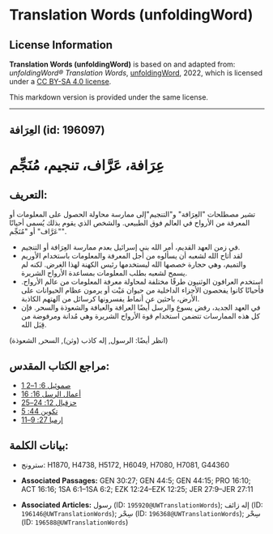 # Translation Words (unfoldingWord)

## License Information

**Translation Words (unfoldingWord)** is based on and adapted from: _unfoldingWord® Translation Words_, [unfoldingWord](https://unfoldingword.org/utw), 2022, which is licensed under a [CC BY-SA 4.0 license](https://creativecommons.org/licenses/by-sa/4.0/legalcode.en).

This markdown version is provided under the same license.



--------------------------------

## العِرَافة (id: 196097)

عِرَافة، عَرَّاف، تنجيم، مُنَجِّم
=================================

التعريف:
--------

تشير مصطلحات "العِرَافة" و"التنجيم"إلى ممارسة محاولة الحصول على المعلومات أو المعرفة من الأرواح في العالم فوق الطبيعي. والشخص الذي يقوم بذلك يُسمى أحيانًا "عَرَّاف" أو "مُنَجِّم".

* في زمن العهد القديم، أمر الله بني إسرائيل بعدم ممارسة العِرَافة أو التنجيم.
* لقد أتاح الله لشعبه أن يسألوه من أجل المعرفة والمعلومات باستخدام الأوريم والتميم، وهي حجارة خصصها الله ليستخدمها رئيس الكهنة لهذا الغرض. لكنه لم يسمح لشعبه بطلب المعلومات بمساعدة الأرواح الشريرة.
* استخدم العرافون الوثنيون طرقًا مختلفة لمحاولة معرفة المعلومات من عالم الأرواح. فأحيانًا كانوا يفحصون الأجزاء الداخلية من حيوان مَيْت أو يرمون عظام الحيوانات على الأرض، باحثين عن أنماط يفسرونها كرسائل من آلهتهم الكاذبة.
* في العهد الجديد، رفض يسوع والرسل أيضًا العرافة والعيافة والشعوذة والسحر. فإن كل هذه الممارسات تتضمن استخدام قوة الأرواح الشريرة وهي مُدانة ومرفوضة من قِبَل الله.

(انظر أيضًا: الرسول, إله كاذب (وثن), السحر, الشعوذة)

مراجع الكتاب المقدس:
--------------------

* [1 صموئيل 6: 1–2](https://ref.ly/1Sam6:1-1Sam6:2)
* [أعمال الرسل 16: 16](https://ref.ly/Acts16:16)
* [حزقيال 12: 24–25](https://ref.ly/Ezek12:24-Ezek12:25)
* [تكوين 44: 5](https://ref.ly/Gen44:5)
* [إرميا 27: 9–11](https://ref.ly/Jer27:9-Jer27:11)

بيانات الكلمة:
--------------

* سترونج: H1870, H4738, H5172, H6049, H7080, H7081, G44360

* **Associated Passages:** GEN 30:27; GEN 44:5; GEN 44:15; PRO 16:10; ACT 16:16; 1SA 6:1–1SA 6:2; EZK 12:24–EZK 12:25; JER 27:9–JER 27:11
* **Associated Articles:** رسول (ID: `195920@UWTranslationWords`); إله زائف (ID: `196146@UWTranslationWords`); سِحْر (ID: `196368@UWTranslationWords`); سِحْر (ID: `196588@UWTranslationWords`)

